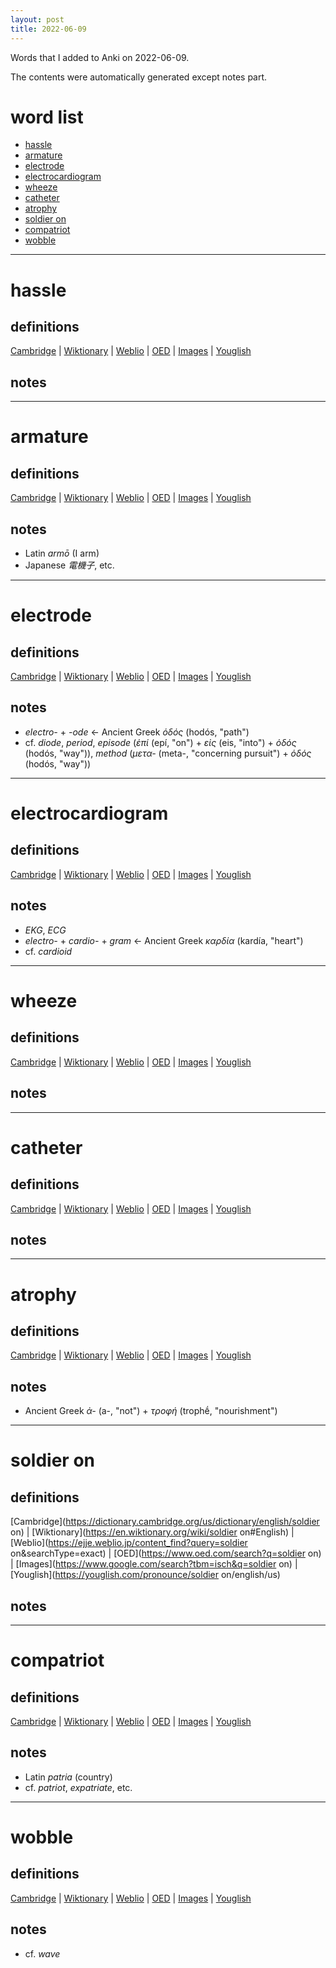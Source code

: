 ```yaml
---
layout: post
title: 2022-06-09
---
```


Words that I added to Anki on 2022-06-09.

The contents were automatically generated except notes part.
# word list
- [hassle](#hassle)
- [armature](#armature)
- [electrode](#electrode)
- [electrocardiogram](#electrocardiogram)
- [wheeze](#wheeze)
- [catheter](#catheter)
- [atrophy](#atrophy)
- [soldier on](#soldier-on)
- [compatriot](#compatriot)
- [wobble](#wobble)

---

# hassle
## definitions
[Cambridge](https://dictionary.cambridge.org/us/dictionary/english/hassle)
|
[Wiktionary](https://en.wiktionary.org/wiki/hassle#English)
|
[Weblio](https://ejje.weblio.jp/content_find?query=hassle&searchType=exact)
|
[OED](https://www.oed.com/search?q=hassle)
|
[Images](https://www.google.com/search?tbm=isch&q=hassle)
|
[Youglish](https://youglish.com/pronounce/hassle/english/us)

## notes

---

# armature
## definitions
[Cambridge](https://dictionary.cambridge.org/us/dictionary/english/armature)
|
[Wiktionary](https://en.wiktionary.org/wiki/armature#English)
|
[Weblio](https://ejje.weblio.jp/content_find?query=armature&searchType=exact)
|
[OED](https://www.oed.com/search?q=armature)
|
[Images](https://www.google.com/search?tbm=isch&q=armature)
|
[Youglish](https://youglish.com/pronounce/armature/english/us)

## notes
- Latin *armō* (I arm)
- Japanese *電機子*, etc.

---

# electrode
## definitions
[Cambridge](https://dictionary.cambridge.org/us/dictionary/english/electrode)
|
[Wiktionary](https://en.wiktionary.org/wiki/electrode#English)
|
[Weblio](https://ejje.weblio.jp/content_find?query=electrode&searchType=exact)
|
[OED](https://www.oed.com/search?q=electrode)
|
[Images](https://www.google.com/search?tbm=isch&q=electrode)
|
[Youglish](https://youglish.com/pronounce/electrode/english/us)

## notes
- *electro-* + *-ode* <- Ancient Greek *ὁδός* (hodós, "path")
- cf. *diode*, *period*, *episode* (*ἐπί* (epí, "on") + *εἰς* (eis, "into") + *ὁδός* (hodós, "way")), *method* (*μετα-* (meta-, "concerning pursuit") + *ὁδός* (hodós, "way"))

---

# electrocardiogram
## definitions
[Cambridge](https://dictionary.cambridge.org/us/dictionary/english/electrocardiogram)
|
[Wiktionary](https://en.wiktionary.org/wiki/electrocardiogram#English)
|
[Weblio](https://ejje.weblio.jp/content_find?query=electrocardiogram&searchType=exact)
|
[OED](https://www.oed.com/search?q=electrocardiogram)
|
[Images](https://www.google.com/search?tbm=isch&q=electrocardiogram)
|
[Youglish](https://youglish.com/pronounce/electrocardiogram/english/us)

## notes
- *EKG*, *ECG*
- *electro-* + *cardio-* + *gram* <- Ancient Greek *καρδία* (kardía, "heart")
- cf. *cardioid*

---

# wheeze
## definitions
[Cambridge](https://dictionary.cambridge.org/us/dictionary/english/wheeze)
|
[Wiktionary](https://en.wiktionary.org/wiki/wheeze#English)
|
[Weblio](https://ejje.weblio.jp/content_find?query=wheeze&searchType=exact)
|
[OED](https://www.oed.com/search?q=wheeze)
|
[Images](https://www.google.com/search?tbm=isch&q=wheeze)
|
[Youglish](https://youglish.com/pronounce/wheeze/english/us)

## notes

---

# catheter
## definitions
[Cambridge](https://dictionary.cambridge.org/us/dictionary/english/catheter)
|
[Wiktionary](https://en.wiktionary.org/wiki/catheter#English)
|
[Weblio](https://ejje.weblio.jp/content_find?query=catheter&searchType=exact)
|
[OED](https://www.oed.com/search?q=catheter)
|
[Images](https://www.google.com/search?tbm=isch&q=catheter)
|
[Youglish](https://youglish.com/pronounce/catheter/english/us)

## notes

---

# atrophy
## definitions
[Cambridge](https://dictionary.cambridge.org/us/dictionary/english/atrophy)
|
[Wiktionary](https://en.wiktionary.org/wiki/atrophy#English)
|
[Weblio](https://ejje.weblio.jp/content_find?query=atrophy&searchType=exact)
|
[OED](https://www.oed.com/search?q=atrophy)
|
[Images](https://www.google.com/search?tbm=isch&q=atrophy)
|
[Youglish](https://youglish.com/pronounce/atrophy/english/us)

## notes
- Ancient Greek *ἀ-* (a-, "not") + *τροφή* (trophḗ, "nourishment")

---

# soldier on
## definitions
[Cambridge](https://dictionary.cambridge.org/us/dictionary/english/soldier on)
|
[Wiktionary](https://en.wiktionary.org/wiki/soldier on#English)
|
[Weblio](https://ejje.weblio.jp/content_find?query=soldier on&searchType=exact)
|
[OED](https://www.oed.com/search?q=soldier on)
|
[Images](https://www.google.com/search?tbm=isch&q=soldier on)
|
[Youglish](https://youglish.com/pronounce/soldier on/english/us)

## notes

---

# compatriot
## definitions
[Cambridge](https://dictionary.cambridge.org/us/dictionary/english/compatriot)
|
[Wiktionary](https://en.wiktionary.org/wiki/compatriot#English)
|
[Weblio](https://ejje.weblio.jp/content_find?query=compatriot&searchType=exact)
|
[OED](https://www.oed.com/search?q=compatriot)
|
[Images](https://www.google.com/search?tbm=isch&q=compatriot)
|
[Youglish](https://youglish.com/pronounce/compatriot/english/us)

## notes
- Latin *patria* (country)
- cf. *patriot*, *expatriate*, etc.

---

# wobble
## definitions
[Cambridge](https://dictionary.cambridge.org/us/dictionary/english/wobble)
|
[Wiktionary](https://en.wiktionary.org/wiki/wobble#English)
|
[Weblio](https://ejje.weblio.jp/content_find?query=wobble&searchType=exact)
|
[OED](https://www.oed.com/search?q=wobble)
|
[Images](https://www.google.com/search?tbm=isch&q=wobble)
|
[Youglish](https://youglish.com/pronounce/wobble/english/us)

## notes
- cf. *wave*

